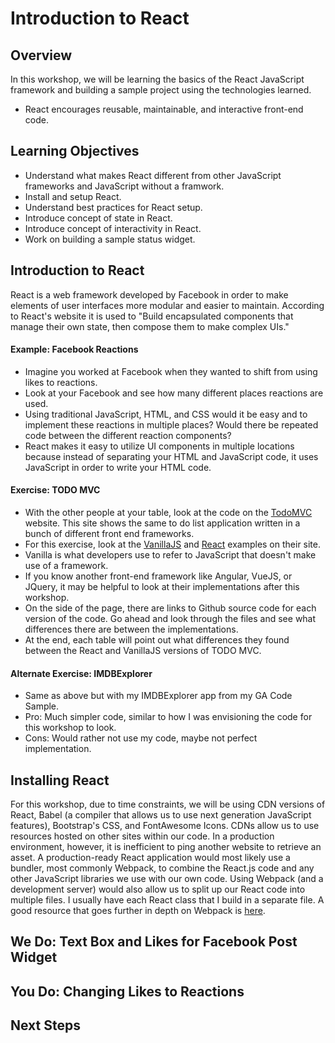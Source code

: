 # Introduction to React

## Overview
In this workshop, we will be learning the basics of the React JavaScript framework and building a sample project using the technologies learned.
* React encourages reusable, maintainable, and interactive front-end code.

## Learning Objectives
* Understand what makes React different from other JavaScript frameworks and JavaScript without a framwork.
* Install and setup React.
* Understand best practices for React setup.
* Introduce concept of state in React.
* Introduce concept of interactivity in React.
* Work on building a sample status widget.

## Introduction to React
React is a web framework developed by Facebook in order to make elements of user interfaces more modular and easier to maintain. According to React's website it is used to "Build encapsulated components that manage their own state, then compose them to make complex UIs."

#### Example: Facebook Reactions
* Imagine you worked at Facebook when they wanted to shift from using likes to reactions.
* Look at your Facebook and see how many different places reactions are used.
* Using traditional JavaScript, HTML, and CSS would it be easy and to implement these reactions in multiple places? Would there be repeated code between the different reaction components?
* React makes it easy to utilize UI components in multiple locations because instead of separating your HTML and JavaScript code, it uses JavaScript in order to write your HTML code.

#### Exercise: TODO MVC
* With the other people at your table, look at the code on the [TodoMVC](http://todomvc.com/) website. This site shows the same to do list application written in a bunch of different front end frameworks. 
* For this exercise, look at the [VanillaJS](http://todomvc.com/examples/vanillajs/) and [React](http://todomvc.com/examples/react/#/) examples on their site.
* Vanilla is what developers use to refer to JavaScript that doesn't make use of a framework.
* If you know another front-end framework like Angular, VueJS, or JQuery, it may be helpful to look at their implementations after this workshop.
* On the side of the page, there are links to Github source code for each version of the code. Go ahead and look through the files and see what differences there are between the implementations. 
* At the end, each table will point out what differences they found between the React and VanillaJS versions of TODO MVC.

#### Alternate Exercise: IMDBExplorer
* Same as above but with my IMDBExplorer app from my GA Code Sample.
* Pro: Much simpler code, similar to how I was envisioning the code for this workshop to look.
* Cons: Would rather not use my code, maybe not perfect implementation.

## Installing React
For this workshop, due to time constraints, we will be using CDN versions of React, Babel (a compiler that allows us to use next generation JavaScript features), Bootstrap's CSS, and FontAwesome Icons. CDNs allow us to use resources hosted on other sites within our code. In a production environment, however, it is inefficient to ping another website to retrieve an asset. A production-ready React application would most likely use a bundler, most commonly Webpack, to combine the React.js code and any other JavaScript libraries we use with our own code. Using Webpack (and a development server) would also allow us to split up our React code into multiple files. I usually have each React class that I build in a separate file. A good resource that goes further in depth on Webpack is [here](http://blog.andrewray.me/webpack-when-to-use-and-why/).

## We Do: Text Box and Likes for Facebook Post Widget

## You Do: Changing Likes to Reactions

## Next Steps
